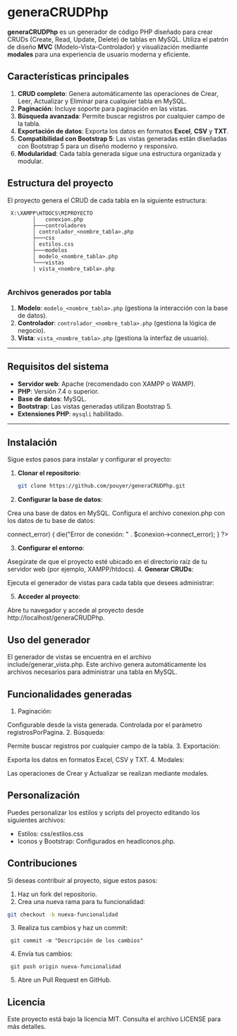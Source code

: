 # generaCRUDPhp

**generaCRUDPhp** es un generador de código PHP diseñado para crear CRUDs (Create, Read, Update, Delete) de tablas en MySQL. Utiliza el patrón de diseño **MVC** (Modelo-Vista-Controlador) y visualización mediante **modales** para una experiencia de usuario moderna y eficiente.

## Características principales

1. **CRUD completo**: Genera automáticamente las operaciones de Crear, Leer, Actualizar y Eliminar para cualquier tabla en MySQL.
2. **Paginación**: Incluye soporte para paginación en las vistas.
3. **Búsqueda avanzada**: Permite buscar registros por cualquier campo de la tabla.
4. **Exportación de datos**: Exporta los datos en formatos **Excel**, **CSV** y **TXT**.
5. **Compatibilidad con Bootstrap 5**: Las vistas generadas están diseñadas con Bootstrap 5 para un diseño moderno y responsivo.
6. **Modularidad**: Cada tabla generada sigue una estructura organizada y modular.

## Estructura del proyecto

El proyecto genera el CRUD de cada tabla en la siguiente estructura:

```
 X:\XAMPP\HTDOCS\MIPROYECTO
        │   conexion.php
        ├───controladores
        │ controlador_<nombre_tabla>.php
        ├───css
        │ estilos.css
        ├───modelos
        │ modelo_<nombre_tabla>.php
        └───vistas
        | vista_<nombre_tabla>.php
        
```
### Archivos generados por tabla

1. **Modelo**: `modelo_<nombre_tabla>.php` (gestiona la interacción con la base de datos).
2. **Controlador**: `controlador_<nombre_tabla>.php` (gestiona la lógica de negocio).
3. **Vista**: `vista_<nombre_tabla>.php` (gestiona la interfaz de usuario).

---

## Requisitos del sistema

- **Servidor web**: Apache (recomendado con XAMPP o WAMP).
- **PHP**: Versión 7.4 o superior.
- **Base de datos**: MySQL.
- **Bootstrap**: Las vistas generadas utilizan Bootstrap 5.
- **Extensiones PHP**: `mysqli` habilitado.

---

## Instalación

Sigue estos pasos para instalar y configurar el proyecto:

1. **Clonar el repositorio**:
   ```bash
   git clone https://github.com/pouyer/generaCRUDPhp.git
   ```

2. **Configurar la base de datos**:

Crea una base de datos en MySQL.
Configura el archivo conexion.php con los datos de tu base de datos:  

<?php
$conexion = new mysqli('localhost', 'usuario', 'contraseña', 'nombre_base_datos');
if ($conexion->connect_error) {
    die("Error de conexión: " . $conexion->connect_error);
}
?>

3. **Configurar el entorno**:

Asegúrate de que el proyecto esté ubicado en el directorio raíz de tu servidor web (por ejemplo, XAMPP/htdocs).
4. **Generar CRUDs**:

Ejecuta el generador de vistas para cada tabla que desees administrar:


5. **Acceder al proyecto**:

Abre tu navegador y accede al proyecto desde http://localhost/generaCRUDPhp.

## Uso del generador
El generador de vistas se encuentra en el archivo include/generar_vista.php. Este archivo genera automáticamente los archivos necesarios para administrar una tabla en MySQL.

## Funcionalidades generadas

1. Paginación:

Configurable desde la vista generada.
Controlada por el parámetro registrosPorPagina.
2. Búsqueda:

Permite buscar registros por cualquier campo de la tabla.
3. Exportación:

Exporta los datos en formatos Excel, CSV y TXT.
4. Modales:

Las operaciones de Crear y Actualizar se realizan mediante modales.

## Personalización
Puedes personalizar los estilos y scripts del proyecto editando los siguientes archivos:

- Estilos: css/estilos.css
- Iconos y Bootstrap: Configurados en headIconos.php.

## Contribuciones
Si deseas contribuir al proyecto, sigue estos pasos:

1. Haz un fork del repositorio.
2. Crea una nueva rama para tu funcionalidad:
 ```bash
 git checkout -b nueva-funcionalidad
 ```
3. Realiza tus cambios y haz un commit:
```
 git commit -m "Descripción de los cambios"
```

4. Envía tus cambios:
```
 git push origin nueva-funcionalidad
```

5. Abre un Pull Request en GitHub.

## Licencia
Este proyecto está bajo la licencia MIT. Consulta el archivo LICENSE para más detalles.